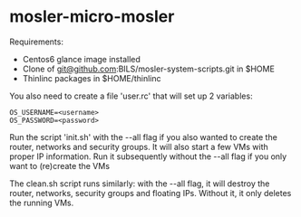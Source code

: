 # mosler-micro-mosler

Requirements:
* Centos6 glance image installed
* Clone of 
git@github.com:BILS/mosler-system-scripts.git
in $HOME
* Thinlinc packages in $HOME/thinlinc

You also need to create a file 'user.rc' that will set up 2 variables:

	OS_USERNAME=<username>
	OS_PASSWORD=<password>


Run the script 'init.sh' with the --all flag if you also wanted to
create the router, networks and security groups.  It will also start a
few VMs with proper IP information.  Run it subsequently without the
--all flag if you only want to (re)create the VMs

The clean.sh script runs similarly: with the --all flag, it will
destroy the router, networks, security groups and floating IPs.
Without it, it only deletes the running VMs.
